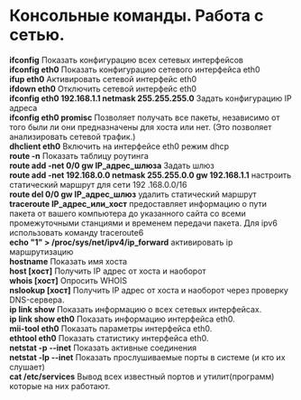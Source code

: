 #  Консольные команды. Работа с сетью.
**ifconfig** Показать конфигурацию всех сетевых интерфейсов  
**ifconfig eth0** Показать конфигурацию сетевого интерфейса eth0  
**ifup eth0** Активировать сетевой интерфейс eth0  
**ifdown eth0** Отключить сетевой интерфейс eth0  
**ifconfig eth0 192.168.1.1 netmask 255.255.255.0** Задать конфигурацию IP адреса  
**ifconfig eth0 promisc** Позволяет получать все пакеты, независимо от того были ли они предназначены для хоста или нет. (Это позволяет анализировать сетевой трафик.)  
**dhclient eth0** Включить на интерфейсе eth0 режим dhcp  
**route -n** Показать таблицу роутинга  
**route add -net 0/0 gw IP_адрес_шлюза** Задать шлюз  
**route add -net 192.168.0.0 netmask 255.255.0.0 gw 192.168.1.1** настроить статический маршрут для сети 192 .168.0.0/16  
**route del 0/0 gw IP_адрес_шлюз** удалить статический маршрут  
**traceroute IP_адрес_или_хост** предоставляет информацию о пути пакета от вашего компьютера до указанного сайта со всеми промежуточными станциями и временем передачи пакета. Для ipv6 использовать команду traceroute6  
**echo "1" > /proc/sys/net/ipv4/ip_forward** активировать ip маршрутизацию  
**hostname** Показать имя хоста  
**host [хост]** Получить IP адрес от хоста и наоборот  
**whois [хост]** Опросить WHOIS  
**nslookup [хост]** Получить IP адрес от хоста и наоборот через проверку DNS-сервера.  
**ip link show** Показать информацию о всех сетевых интерфейсах.  
**ip link show eth0** Показать информацию интерфейса eth0.  
**mii-tool eth0** Показать параметры интерфейса eth0.  
**ethtool eth0** Показать статистику интерфейса eth0.  
**netstat -p --inet** Показать активные соединения  
**netstat -lp --inet** Показать прослушиваемые порты в системе (и кто их слушает)  
**cat /etc/services** Вывод всех известный портов и утилит(программ) которые на них работают.  

